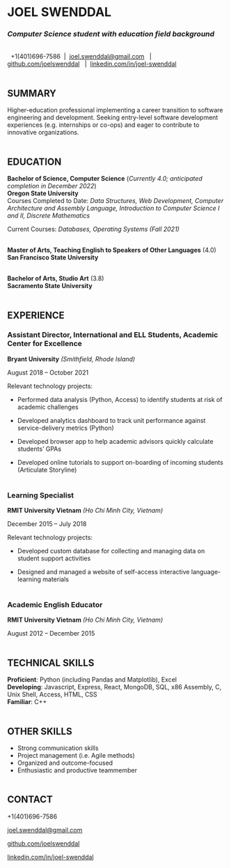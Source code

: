 # JOEL SWENDDAL

### *Computer Science student with education field background*
\
&nbsp;
+1(401)696-7586  &nbsp;|  &nbsp;joel.swenddal@gmail.com &nbsp; | &nbsp; [github.com/joelswenddal](https://github.com/joelswenddal) &nbsp; | &nbsp;[linkedin.com/in/joel-swenddal](https://www.linkedin.com/in/joel-swenddal-488293117/)
\
&nbsp;

## SUMMARY

Higher-education professional implementing a career transition to software engineering and development. Seeking entry-level software development experiences (e.g. internships or co-ops) and eager to contribute to innovative organizations. 
\
&nbsp;

## EDUCATION

__Bachelor of Science, Computer Science__ (*Currently 4.0; anticipated completion in December 2022*)   
__Oregon State University__  
Courses Completed to Date: *Data Structures, Web Development, Computer Architecture and Assembly Language, Introduction to Computer Science I and II, Discrete Mathematics*  

Current Courses: *Databases, Operating Systems (Fall 2021)*
\
&nbsp; 

__Master of Arts, Teaching English to Speakers of Other Languages__ (4.0)  
__San Francisco State University__
\
&nbsp;   

__Bachelor of Arts, Studio Art__ (3.8)  
__Sacramento State University__
\
&nbsp;
## EXPERIENCE
### Assistant Director, International and ELL Students, Academic Center for Excellence 

__Bryant University__ *(Smithfield, Rhode Island)* 

August 2018 – October 2021 

Relevant technology projects: 

- Performed data analysis (Python, Access) to identify students at risk of academic challenges 

- Developed analytics dashboard to track unit performance against service-delivery metrics (Python) 

- Developed browser app to help academic advisors quickly calculate students’ GPAs 

- Developed online tutorials to support on-boarding of incoming students (Articulate Storyline) 
\
&nbsp;

### Learning Specialist  

__RMIT University Vietnam__ *(Ho Chi Minh City, Vietnam)* 

December 2015 – July 2018 

Relevant technology projects: 

- Developed custom database for collecting and managing data on student support activities 

- Designed and managed a website of self-access interactive language-learning materials
\
&nbsp;

### Academic English Educator  

__RMIT University Vietnam__ *(Ho Chi Minh City, Vietnam)* 

August 2012 – December 2015
\
&nbsp;

## TECHNICAL SKILLS

__Proficient__: Python (including Pandas and Matplotlib), Excel  
__Developing__: Javascript, Express, React, MongoDB, SQL, x86 Assembly, C, Unix Shell, Access, HTML, CSS  
__Familiar__: C++
\
&nbsp;
## OTHER SKILLS
- Strong communication skills
- Project management (i.e. Agile methods)
- Organized and outcome-focused
- Enthusiastic and productive teammember
\
&nbsp; 

## CONTACT

+1(401)696-7586

joel.swenddal@gmail.com

[github.com/joelswenddal](https://github.com/joelswenddal)

[linkedin.com/in/joel-swenddal](https://www.linkedin.com/in/joel-swenddal-488293117/)

